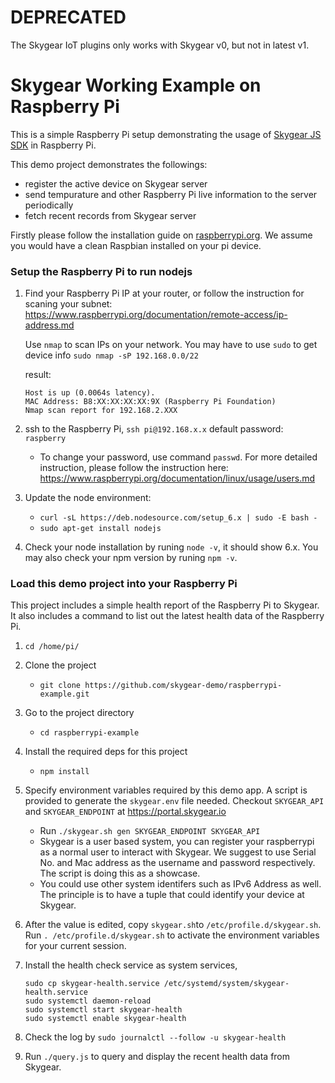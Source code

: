 # DEPRECATED

The Skygear IoT plugins only works with Skygear v0, but not in latest v1.

# Skygear Working Example on Raspberry Pi

This is a simple Raspberry Pi setup demonstrating the usage of [Skygear JS SDK](https://docs.skygear.io/js/guide/) in
Raspberry Pi.

This demo project demonstrates the followings:

- register the active device on Skygear server
- send tempurature and other Raspberry Pi live information to the server periodically
- fetch recent records from Skygear server

Firstly please follow the installation guide on 
[raspberrypi.org](https://www.raspberrypi.org/documentation/installation/). We 
assume you would have a clean Raspbian installed on your pi device.

### Setup the Raspberry Pi to run nodejs
1. Find your Raspberry Pi IP at your router, or follow the instruction for
   scaning your subnet:
   https://www.raspberrypi.org/documentation/remote-access/ip-address.md
   
   Use `nmap` to scan IPs on your network. You may have to use `sudo` to get device info
   `sudo nmap -sP 192.168.0.0/22`
   
   result:

    ``` shell
    Host is up (0.0064s latency).
    MAC Address: B8:XX:XX:XX:XX:9X (Raspberry Pi Foundation)
    Nmap scan report for 192.168.2.XXX
    ```
   
1. ssh to the Raspberry Pi, `ssh pi@192.168.x.x` default password: `raspberry`
   - To change your password, use command `passwd`. For more detailed instruction,
     please follow the instruction here:
     https://www.raspberrypi.org/documentation/linux/usage/users.md 
1. Update the node environment:
    - `curl -sL https://deb.nodesource.com/setup_6.x | sudo -E bash -`
    - `sudo apt-get install nodejs`
1. Check your node installation by runing `node -v`, it should show 6.x. You may
   also check your npm version by runing `npm -v`.


### Load this demo project into your Raspberry Pi

This project includes a simple health report of the Raspberry Pi to Skygear. It
also includes a command to list out the latest health data of the Raspberry Pi.

1. `cd /home/pi/`
1. Clone the project
   - `git clone https://github.com/skygear-demo/raspberrypi-example.git`
1. Go to the project directory
   - `cd raspberrypi-example`
1. Install the required deps for this project
   - `npm install`
1. Specify environment variables required by this demo app. A script is provided 
   to generate the `skygear.env` file needed. Checkout `SKYGEAR_API` 
   and `SKYGEAR_ENDPOINT` at https://portal.skygear.io
    -  Run `./skygear.sh gen SKYGEAR_ENDPOINT SKYGEAR_API`
    -  Skygear is a user based system, you can register your raspberrypi as a normal
       user to interact with Skygear. We suggest to use Serial No. and Mac
       address as the username and password respectively. The script is doing this as 
       a showcase.
    -  You could use other system identifers such as IPv6 Address as well. The
       principle is to have a tuple that could identify your device at Skygear.
1. After the value is edited, copy `skygear.sh`to `/etc/profile.d/skygear.sh`.
   Run `. /etc/profile.d/skygear.sh` to activate the environment variables for
   your current session.
1. Install the health check service as system services,

   ``` shell
   sudo cp skygear-health.service /etc/systemd/system/skygear-health.service
   sudo systemctl daemon-reload
   sudo systemctl start skygear-health
   sudo systemctl enable skygear-health
   ```

1. Check the log by `sudo journalctl --follow -u skygear-health`
1. Run `./query.js` to query and display the recent health data from Skygear.

